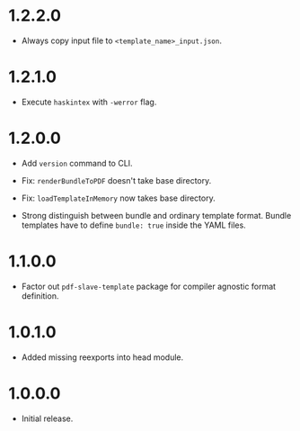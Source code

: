 1.2.2.0
=======

* Always copy input file to `<template_name>_input.json`.

1.2.1.0
=======

* Execute `haskintex` with `-werror` flag.

1.2.0.0
=======

* Add `version` command to CLI.

* Fix: `renderBundleToPDF` doesn't take base directory.

* Fix: `loadTemplateInMemory` now takes base directory.

* Strong distinguish between bundle and ordinary template format. Bundle templates
have to define `bundle: true` inside the YAML files.

1.1.0.0
=======

* Factor out `pdf-slave-template` package for compiler agnostic format definition.

1.0.1.0
=======

* Added missing reexports into head module.

1.0.0.0
=======

* Initial release.
